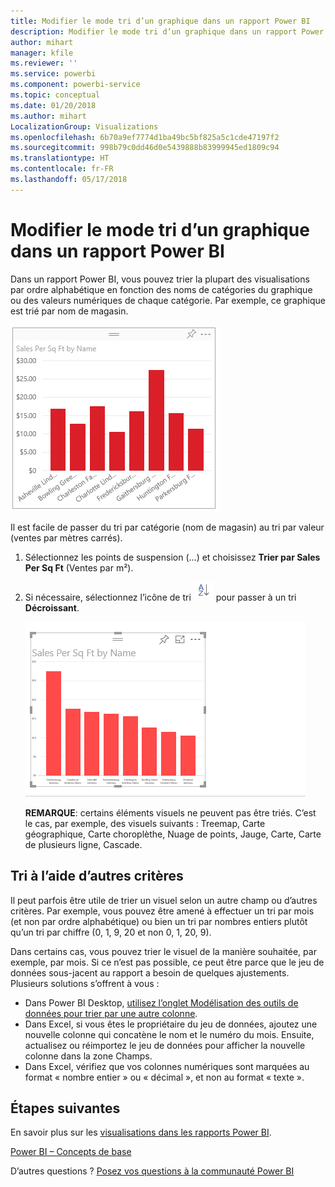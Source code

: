 ```yaml
---
title: Modifier le mode tri d’un graphique dans un rapport Power BI
description: Modifier le mode tri d’un graphique dans un rapport Power BI
author: mihart
manager: kfile
ms.reviewer: ''
ms.service: powerbi
ms.component: powerbi-service
ms.topic: conceptual
ms.date: 01/20/2018
ms.author: mihart
LocalizationGroup: Visualizations
ms.openlocfilehash: 6b70a9ef7774d1ba49bc5bf825a5c1cde47197f2
ms.sourcegitcommit: 998b79c0dd46d0e5439888b83999945ed1809c94
ms.translationtype: HT
ms.contentlocale: fr-FR
ms.lasthandoff: 05/17/2018
---
```

# <a name="change-how-a-chart-is-sorted-in-a-power-bi-report"></a>Modifier le mode tri d’un graphique dans un rapport Power BI
Dans un rapport Power BI, vous pouvez trier la plupart des visualisations par ordre alphabétique en fonction des noms de catégories du graphique ou des valeurs numériques de chaque catégorie. Par exemple, ce graphique est trié par nom de magasin.

![](media/power-bi-report-change-sort/pbi_chartsortcategory.png)

Il est facile de passer du tri par catégorie (nom de magasin) au tri par valeur (ventes par mètres carrés).

1. Sélectionnez les points de suspension (...) et choisissez **Trier par Sales Per Sq Ft** (Ventes par m²).
2. Si nécessaire, sélectionnez l’icône de tri ![](media/power-bi-report-change-sort/sorticon.png) pour passer à un tri **Décroissant**.

   ![](media/power-bi-report-change-sort/sortby.gif)

   **REMARQUE**: certains éléments visuels ne peuvent pas être triés.  C’est le cas, par exemple, des visuels suivants : Treemap, Carte géographique, Carte choroplèthe, Nuage de points, Jauge, Carte, Carte de plusieurs ligne, Cascade.

<a name="other"></a>
## <a name="sorting-using-other-criteria"></a>Tri à l’aide d’autres critères
Il peut parfois être utile de trier un visuel selon un autre champ ou d’autres critères.  Par exemple, vous pouvez être amené à effectuer un tri par mois (et non par ordre alphabétique) ou bien un tri par nombres entiers plutôt qu’un tri par chiffre (0, 1, 9, 20 et non 0, 1, 20, 9).  

Dans certains cas, vous pouvez trier le visuel de la manière souhaitée, par exemple, par mois.  Si ce n’est pas possible, ce peut être parce que le jeu de données sous-jacent au rapport a besoin de quelques ajustements. Plusieurs solutions s’offrent à vous :

* Dans Power BI Desktop, [utilisez l’onglet Modélisation des outils de données pour trier par une autre colonne](desktop-sort-by-column.md).
* Dans Excel, si vous êtes le propriétaire du jeu de données, ajoutez une nouvelle colonne qui concatène le nom et le numéro du mois. Ensuite, actualisez ou réimportez le jeu de données pour afficher la nouvelle colonne dans la zone Champs.
* Dans Excel, vérifiez que vos colonnes numériques sont marquées au format « nombre entier » ou « décimal », et non au format « texte ».

## <a name="next-steps"></a>Étapes suivantes
En savoir plus sur les [visualisations dans les rapports Power BI](power-bi-report-visualizations.md).

[Power BI – Concepts de base](service-basic-concepts.md)

D’autres questions ? [Posez vos questions à la communauté Power BI](http://community.powerbi.com/)
